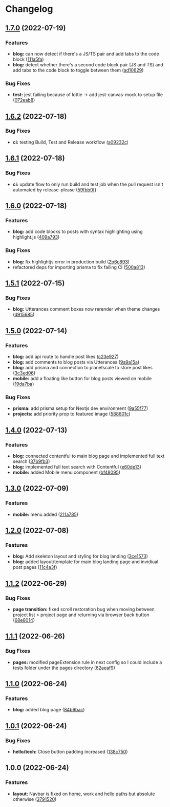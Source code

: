 # Changelog

## [1.7.0](https://github.com/rockettown1/dankrishnandotcom/compare/v1.6.2...v1.7.0) (2022-07-19)


### Features

* **blog:** can now detect if there's a JS/TS pair and add tabs to the code block ([111a5fa](https://github.com/rockettown1/dankrishnandotcom/commit/111a5facbc855c4c4eb0656f408a3d3f5d5d649b))
* **blog:** detect whether there's a second code block pair (JS and TS) and add tabs to the code block to toggle between them ([ad10629](https://github.com/rockettown1/dankrishnandotcom/commit/ad10629c2c18c86880e0c6c1bc16a0e994b07f7f))


### Bug Fixes

* **test:** jest failing because of lottie -> add jest-canvas-mock to setup file ([072eab8](https://github.com/rockettown1/dankrishnandotcom/commit/072eab8ebb9c51b93024bd973c806afdd620d64c))

## [1.6.2](https://github.com/rockettown1/dankrishnandotcom/compare/v1.6.1...v1.6.2) (2022-07-18)


### Bug Fixes

* **ci:** testing Build, Test and Release workflow ([a09232c](https://github.com/rockettown1/dankrishnandotcom/commit/a09232ce5ec492e4f4dbd003374f7d026566c8ad))


## [1.6.1](https://github.com/rockettown1/dankrishnandotcom/compare/v1.6.0...v1.6.1) (2022-07-18)


### Bug Fixes

* **ci:** update flow to only run build and test job when the pull request isn't automated by release-please ([59fbb0f](https://github.com/rockettown1/dankrishnandotcom/commit/59fbb0fe6891f25f579799a9fc81ed5179ace979))

## [1.6.0](https://github.com/rockettown1/dankrishnandotcom/compare/v1.5.1...v1.6.0) (2022-07-18)


### Features

* **blog:** add code blocks to posts with syntax highlighting using highlight.js ([409a793](https://github.com/rockettown1/dankrishnandotcom/commit/409a793baffee4d3f3938802d5aa15d36905eb9e))


### Bug Fixes

* **blog:** fix highlightjs error in production build ([2b6c893](https://github.com/rockettown1/dankrishnandotcom/commit/2b6c893fd82133df5ae40b19506cc67a1a1d98b8))
* refactored deps for importing prisma to fix failing CI ([500a813](https://github.com/rockettown1/dankrishnandotcom/commit/500a81329bebf61fbfb1220993eadf8afe4a89cd))

## [1.5.1](https://github.com/rockettown1/dankrishnandotcom/compare/v1.5.0...v1.5.1) (2022-07-15)


### Bug Fixes

* **blog:** Utterances comment boxes now rerender when theme changes ([d915685](https://github.com/rockettown1/dankrishnandotcom/commit/d9156855a1e99bddaed73c6f55c50270d248046f))

## [1.5.0](https://github.com/rockettown1/dankrishnandotcom/compare/v1.4.0...v1.5.0) (2022-07-14)


### Features

* **blog:** add api route to handle post likes ([c23e927](https://github.com/rockettown1/dankrishnandotcom/commit/c23e92750b02cd371aba0f94544a71e21d5a6a9a))
* **blog:** add comments to blog posts via Utterances ([9a9a15a](https://github.com/rockettown1/dankrishnandotcom/commit/9a9a15aa335441d52562e40bdf8f9e231a06f26d))
* **blog:** add prisma and connection to planetscale to store post likes ([3c3ed06](https://github.com/rockettown1/dankrishnandotcom/commit/3c3ed0692bb3b3ca0871c3680b697ae40d853e93))
* **mobile:** add a floating like button for blog posts viewed on mobile ([19da7ba](https://github.com/rockettown1/dankrishnandotcom/commit/19da7bad6c69c57eb6e458dc403dde86b405ef85))


### Bug Fixes

* **prisma:** add prisma setup for Nextjs dev environment ([9a55f77](https://github.com/rockettown1/dankrishnandotcom/commit/9a55f77ec23e78984ecc96ba69435c9ac2e595e4))
* **projects:** add priority prop to featured image ([588601c](https://github.com/rockettown1/dankrishnandotcom/commit/588601cae628b91a558afe72960ec2a1234a275c))

## [1.4.0](https://github.com/rockettown1/dankrishnandotcom/compare/v1.3.0...v1.4.0) (2022-07-13)


### Features

* **blog:** connected contentful to main blog page and implemented full text search ([37b9fb3](https://github.com/rockettown1/dankrishnandotcom/commit/37b9fb37330e7fb8dbc6067362040f82070af06d))
* **blog:** implemented full text search with Contentful ([e60de13](https://github.com/rockettown1/dankrishnandotcom/commit/e60de13c26319a252f70720a6674c17fd3f32a6e))
* **mobile:** added Mobile menu component ([bf48095](https://github.com/rockettown1/dankrishnandotcom/commit/bf4809552ef35802e33c2ef8e71502d6466c1333))

## [1.3.0](https://github.com/rockettown1/dankrishnandotcom/compare/v1.2.0...v1.3.0) (2022-07-09)


### Features

* **mobile:** menu added ([211a785](https://github.com/rockettown1/dankrishnandotcom/commit/211a7857589b9b3e24ef839b9ad7768eb9cdedd5))

## [1.2.0](https://github.com/rockettown1/dankrishnandotcom/compare/v1.1.2...v1.2.0) (2022-07-08)


### Features

* **blog:** Add skeleton layout and styling for blog landing ([3ce1573](https://github.com/rockettown1/dankrishnandotcom/commit/3ce1573477b3848b4384303f30ddae57b8e2e8f9))
* **blog:** added layout/template for main blog landing page and invidiual post pages ([11c4a3f](https://github.com/rockettown1/dankrishnandotcom/commit/11c4a3f14069e57c43b6d6d2d49185d117270d2f))

## [1.1.2](https://github.com/rockettown1/dankrishnandotcom/compare/v1.1.1...v1.1.2) (2022-06-29)


### Bug Fixes

* **page transition:** fixed scroll restoration bug when moving between project list > project page and returning via browser back button ([68e8014](https://github.com/rockettown1/dankrishnandotcom/commit/68e8014e0dc849cf96d49cc1083f3483db7d3f1c))

## [1.1.1](https://github.com/rockettown1/dankrishnandotcom/compare/v1.1.0...v1.1.1) (2022-06-26)


### Bug Fixes

* **pages:** modified pageExtension rule in next config so I could include a tests folder under the pages directory ([62aeaf9](https://github.com/rockettown1/dankrishnandotcom/commit/62aeaf97cc1c2da946789bd5a8e0e42f45c236b2))

## [1.1.0](https://github.com/rockettown1/dankrishnandotcom/compare/v1.0.1...v1.1.0) (2022-06-24)


### Features

* **blog:** added blog page ([84b6bac](https://github.com/rockettown1/dankrishnandotcom/commit/84b6bacc653157d83262a7f89d7833df6c0b5a74))

## [1.0.1](https://github.com/rockettown1/dankrishnandotcom/compare/v1.0.0...v1.0.1) (2022-06-24)


### Bug Fixes

* **hello/tech:** Close button padding increased ([138c750](https://github.com/rockettown1/dankrishnandotcom/commit/138c750045258dff22d7279707f56b094e2d3cbc))

## 1.0.0 (2022-06-24)


### Features

* **layout:** Navbar is fixed on home, work and hello paths but absolute otherwise ([3791520](https://github.com/rockettown1/dankrishnandotcom/commit/3791520e2d90cbd32300000dc7022ef2a6691fa2))
